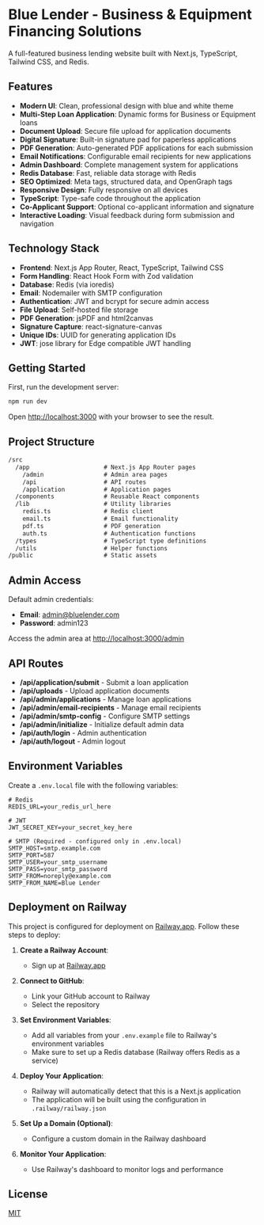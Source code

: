 # Blue Lender - Business & Equipment Financing Solutions

A full-featured business lending website built with Next.js, TypeScript, Tailwind CSS, and Redis.

## Features

- **Modern UI**: Clean, professional design with blue and white theme
- **Multi-Step Loan Application**: Dynamic forms for Business or Equipment loans
- **Document Upload**: Secure file upload for application documents
- **Digital Signature**: Built-in signature pad for paperless applications
- **PDF Generation**: Auto-generated PDF applications for each submission
- **Email Notifications**: Configurable email recipients for new applications
- **Admin Dashboard**: Complete management system for applications
- **Redis Database**: Fast, reliable data storage with Redis
- **SEO Optimized**: Meta tags, structured data, and OpenGraph tags
- **Responsive Design**: Fully responsive on all devices
- **TypeScript**: Type-safe code throughout the application
- **Co-Applicant Support**: Optional co-applicant information and signature
- **Interactive Loading**: Visual feedback during form submission and navigation

## Technology Stack

- **Frontend**: Next.js App Router, React, TypeScript, Tailwind CSS
- **Form Handling**: React Hook Form with Zod validation
- **Database**: Redis (via ioredis)
- **Email**: Nodemailer with SMTP configuration
- **Authentication**: JWT and bcrypt for secure admin access
- **File Upload**: Self-hosted file storage
- **PDF Generation**: jsPDF and html2canvas
- **Signature Capture**: react-signature-canvas
- **Unique IDs**: UUID for generating application IDs
- **JWT**: jose library for Edge compatible JWT handling

## Getting Started

First, run the development server:

```bash
npm run dev
```

Open [http://localhost:3000](http://localhost:3000) with your browser to see the result.

## Project Structure

```txt
/src
  /app                     # Next.js App Router pages
    /admin                 # Admin area pages
    /api                   # API routes
    /application           # Application pages
  /components              # Reusable React components
  /lib                     # Utility libraries
    redis.ts               # Redis client
    email.ts               # Email functionality
    pdf.ts                 # PDF generation
    auth.ts                # Authentication functions
  /types                   # TypeScript type definitions
  /utils                   # Helper functions
/public                    # Static assets
```

## Admin Access

Default admin credentials:

- **Email**: admin@bluelender.com
- **Password**: admin123

Access the admin area at [http://localhost:3000/admin](http://localhost:3000/admin)

## API Routes

- **/api/application/submit** - Submit a loan application
- **/api/uploads** - Upload application documents
- **/api/admin/applications** - Manage loan applications
- **/api/admin/email-recipients** - Manage email recipients
- **/api/admin/smtp-config** - Configure SMTP settings
- **/api/admin/initialize** - Initialize default admin data
- **/api/auth/login** - Admin authentication
- **/api/auth/logout** - Admin logout

## Environment Variables

Create a `.env.local` file with the following variables:

```env
# Redis
REDIS_URL=your_redis_url_here

# JWT
JWT_SECRET_KEY=your_secret_key_here

# SMTP (Required - configured only in .env.local)
SMTP_HOST=smtp.example.com
SMTP_PORT=587
SMTP_USER=your_smtp_username
SMTP_PASS=your_smtp_password
SMTP_FROM=noreply@example.com
SMTP_FROM_NAME=Blue Lender
```

## Deployment on Railway

This project is configured for deployment on [Railway.app](https://railway.app/). Follow these steps to deploy:

1. **Create a Railway Account**:
   - Sign up at [Railway.app](https://railway.app/)
   
2. **Connect to GitHub**:
   - Link your GitHub account to Railway
   - Select the repository

3. **Set Environment Variables**:
   - Add all variables from your `.env.example` file to Railway's environment variables
   - Make sure to set up a Redis database (Railway offers Redis as a service)

4. **Deploy Your Application**:
   - Railway will automatically detect that this is a Next.js application
   - The application will be built using the configuration in `.railway/railway.json`

5. **Set Up a Domain (Optional)**:
   - Configure a custom domain in the Railway dashboard

6. **Monitor Your Application**:
   - Use Railway's dashboard to monitor logs and performance

## License

[MIT](https://choosealicense.com/licenses/mit/)
